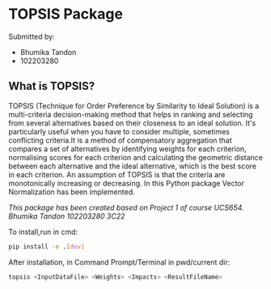 # TOPSIS Package

Submitted by:
- Bhumika Tandon
- 102203280

## What is TOPSIS?
TOPSIS (Technique for Order Preference by Similarity to Ideal Solution) is a multi-criteria decision-making method that helps in ranking and selecting from several alternatives based on their closeness to an ideal solution. It's particularly useful when you have to consider multiple, sometimes conflicting criteria.It is a method of compensatory aggregation that compares a set of alternatives by identifying weights for each criterion, normalising scores for each criterion and calculating the geometric distance between each alternative and the ideal alternative, which is the best score in each criterion.
An assumption of TOPSIS is that the criteria are monotonically increasing or decreasing. In this Python package Vector Normalization has been implemented.

_This package has been created based on Project 1 of course UCS654.
Bhumika Tandon 102203280 3C22_

To install,run in cmd:

```bash
pip install -e .[dev]
```

After installation, in Command Prompt/Terminal in pwd/current dir:

```bash
topsis <InputDataFile> <Weights> <Impacts> <ResultFileName>
```
